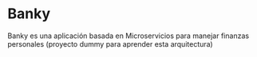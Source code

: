 # Banky
Banky es una aplicación basada en Microservicios para manejar finanzas personales (proyecto dummy para aprender esta arquitectura)
